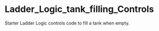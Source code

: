 # Ladder_Logic_tank_filling_Controls
Starter Ladder Logic controls code to fill a tank when empty. 
